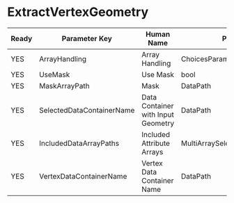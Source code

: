 # ExtractVertexGeometry

| Ready | Parameter Key | Human Name | Parameter Type | Parameter Class |
|-------|---------------|------------|-----------------|----------------|
| YES | ArrayHandling | Array Handling | ChoicesParameter::ValueType | ChoicesParameter |
| YES | UseMask | Use Mask | bool | BoolParameter |
| YES | MaskArrayPath | Mask | DataPath | ArraySelectionParameter |
| YES | SelectedDataContainerName | Data Container with Input Geometry | DataPath | DataGroupSelectionParameter |
| YES | IncludedDataArrayPaths | Included Attribute Arrays | MultiArraySelectionParameter::ValueType | MultiArraySelectionParameter |
| YES | VertexDataContainerName | Vertex Data Container Name | DataPath | DataGroupCreationParameter |
